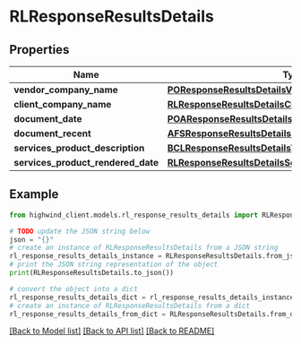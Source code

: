 # RLResponseResultsDetails


## Properties

Name | Type | Description | Notes
------------ | ------------- | ------------- | -------------
**vendor_company_name** | [**POResponseResultsDetailsVendorName**](POResponseResultsDetailsVendorName.md) |  | [optional] 
**client_company_name** | [**RLResponseResultsDetailsClientCompanyName**](RLResponseResultsDetailsClientCompanyName.md) |  | [optional] 
**document_date** | [**POAResponseResultsDetailsDocumentDate**](POAResponseResultsDetailsDocumentDate.md) |  | [optional] 
**document_recent** | [**AFSResponseResultsDetailsDocumentRecent**](AFSResponseResultsDetailsDocumentRecent.md) |  | [optional] 
**services_product_description** | [**BCLResponseResultsDetailsVerificationStatement**](BCLResponseResultsDetailsVerificationStatement.md) |  | [optional] 
**services_product_rendered_date** | [**RLResponseResultsDetailsServicesProductRenderedDate**](RLResponseResultsDetailsServicesProductRenderedDate.md) |  | [optional] 

## Example

```python
from highwind_client.models.rl_response_results_details import RLResponseResultsDetails

# TODO update the JSON string below
json = "{}"
# create an instance of RLResponseResultsDetails from a JSON string
rl_response_results_details_instance = RLResponseResultsDetails.from_json(json)
# print the JSON string representation of the object
print(RLResponseResultsDetails.to_json())

# convert the object into a dict
rl_response_results_details_dict = rl_response_results_details_instance.to_dict()
# create an instance of RLResponseResultsDetails from a dict
rl_response_results_details_from_dict = RLResponseResultsDetails.from_dict(rl_response_results_details_dict)
```
[[Back to Model list]](../README.md#documentation-for-models) [[Back to API list]](../README.md#documentation-for-api-endpoints) [[Back to README]](../README.md)


